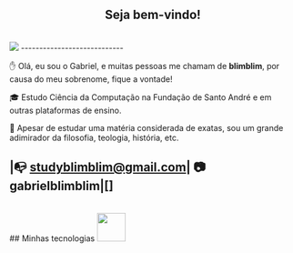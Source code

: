
<center><h2> Seja bem-vindo!</h2> </center> <br>
<img src = "(https://steamuserimages-a.akamaihd.net/ugc/904528168689639178/739348009D1B10DEDEEDBE09FA03CD0B0E076922/?imw=5000&imh=5000&ima=fit&impolicy=Letterbox&imcolor=%23000000&letterbox=false)" width 600px>
----------------------------


✋ Olá, eu sou o Gabriel, e muitas pessoas me chamam de **blimblim**, por causa do meu sobrenome, fique a vontade!

🎓 Estudo Ciência da Computação na Fundação de Santo André e em outras plataformas de ensino.

💭 Apesar de estudar uma matéria considerada de exatas, sou um grande adimirador da filosofia, teologia, história, etc.

|📭 studyblimblim@gmail.com| 📷 gabrielblimblim|[] 
--------

<br>
## Minhas tecnologias
<img src="https://cdn.jsdelivr.net/gh/devicons/devicon@latest/icons/java/java-original.svg" /width="50px"> 





